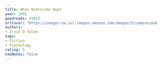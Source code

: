 ```yaml
---
title: When Nietzsche Wept
year: 1992
goodreads: 21025
urlCover: "https://images-na.ssl-images-amazon.com/images/S/compressed.photo.goodreads.com/books/1581004586i/21025.jpg"
authors:
- Irvin D Yalom
tags:
- Fiction
- Psychology
rating: 5
hasNotes: false
---
```

